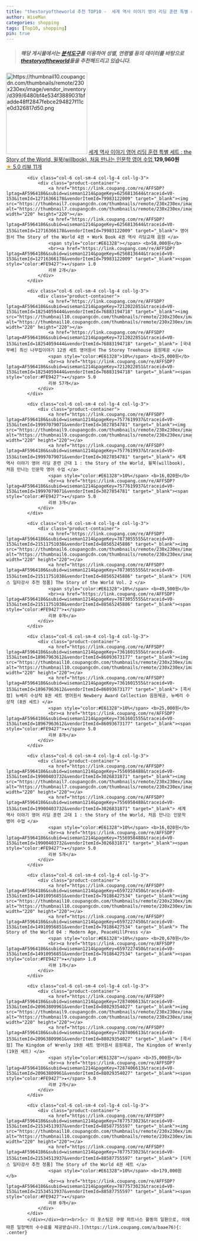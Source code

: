 ```yaml
---
title: "thestoryoftheworld 추천 TOP10 -  세계 역사 이야기 영어 리딩 훈련 특별 세트 : the Story of the World, 윌북(willbook), 처음 "
author: WiseMan
categories: shopping
tags: [Top10, shopping]
pin: true
---
```


> ##### 해당 게시물에서는 [**분석도구**](https://itemscout.io/)를 이용하여 **성별**, **연령별** 등의 데이터를 바탕으로 [**thestoryoftheworld**](https://link.coupang.com/a/baae76)들을 추천해드리고 있습니다.
<div class="container"><div class="row">
            <div class="col-6 col-sm-4 col-lg-4 col-lg-3">
                <div class="product-container">
                    <a href="https://link.coupang.com/re/AFFSDP?lptag=AF5964186&subid=wiseman1214&pageKey=7554392054&traceid=V0-153&itemId=19888121953&vendorItemId=71087283461" target="_blank"><img src="https://thumbnail10.coupangcdn.com/thumbnails/remote/230x230ex/image/vendor_inventory/d399/6480bf4e534f3889031bfadde48ff2847febce294827f11ce0d326817d50.png" alt="https://thumbnail10.coupangcdn.com/thumbnails/remote/230x230ex/image/vendor_inventory/d399/6480bf4e534f3889031bfadde48ff2847febce294827f11ce0d326817d50.png" width="220" height="220"></a>
                    <a href="https://link.coupang.com/re/AFFSDP?lptag=AF5964186&subid=wiseman1214&pageKey=7554392054&traceid=V0-153&itemId=19888121953&vendorItemId=71087283461" target="_blank"> 세계 역사 이야기 영어 리딩 훈련 특별 세트 : the Story of the World, 윌북(willbook), 처음 만나는 인문학 영어 수업 </a>
                    <span style="color:#E61328"></span> <b>129,960원</b>
                    <br><a href="https://link.coupang.com/re/AFFSDP?lptag=AF5964186&subid=wiseman1214&pageKey=7554392054&traceid=V0-153&itemId=19888121953&vendorItemId=71087283461" target="_blank"><span style="color:#FE9427">★</span> 5.0
                    리뷰 11개</a>
                </div>
            </div>
            
            <div class="col-6 col-sm-4 col-lg-4 col-lg-3">
                <div class="product-container">
                    <a href="https://link.coupang.com/re/AFFSDP?lptag=AF5964186&subid=wiseman1214&pageKey=6256813644&traceid=V0-153&itemId=12716366178&vendorItemId=79983122009" target="_blank"><img src="https://thumbnail7.coupangcdn.com/thumbnails/remote/230x230ex/image/vendor_inventory/7147/af86ba40b263f54d98aebe647eec52aefc08841d078152c0a41623767d34.jpg" alt="https://thumbnail7.coupangcdn.com/thumbnails/remote/230x230ex/image/vendor_inventory/7147/af86ba40b263f54d98aebe647eec52aefc08841d078152c0a41623767d34.jpg" width="220" height="220"></a>
                    <a href="https://link.coupang.com/re/AFFSDP?lptag=AF5964186&subid=wiseman1214&pageKey=6256813644&traceid=V0-153&itemId=12716366178&vendorItemId=79983122009" target="_blank"> 영어원서 The Story of the World 4권 + Work Book 4권 역사 리딩교재 음원 </a>
                    <span style="color:#E61328"></span> <b>58,000원</b>
                    <br><a href="https://link.coupang.com/re/AFFSDP?lptag=AF5964186&subid=wiseman1214&pageKey=6256813644&traceid=V0-153&itemId=12716366178&vendorItemId=79983122009" target="_blank"><span style="color:#FE9427">★</span> 1.0
                    리뷰 2개</a>
                </div>
            </div>
            
            <div class="col-6 col-sm-4 col-lg-4 col-lg-3">
                <div class="product-container">
                    <a href="https://link.coupang.com/re/AFFSDP?lptag=AF5964186&subid=wiseman1214&pageKey=7212022851&traceid=V0-153&itemId=18254059444&vendorItemId=76883194718" target="_blank"><img src="https://thumbnail10.coupangcdn.com/thumbnails/remote/230x230ex/image/vendor_inventory/5989/91c194894ff78ba2b949cf9246bc7e51adc82f13c49b7b5f31f4c328eb9f.png" alt="https://thumbnail10.coupangcdn.com/thumbnails/remote/230x230ex/image/vendor_inventory/5989/91c194894ff78ba2b949cf9246bc7e51adc82f13c49b7b5f31f4c328eb9f.png" width="220" height="220"></a>
                    <a href="https://link.coupang.com/re/AFFSDP?lptag=AF5964186&subid=wiseman1214&pageKey=7212022851&traceid=V0-153&itemId=18254059444&vendorItemId=76883194718" target="_blank"> [국내 무배] 최신 나무집이야기 12권 세트 영어원서 The Storey Treehouse 음원제공 </a>
                    <span style="color:#E61328">10%</span> <b>25,000원</b>
                    <br><a href="https://link.coupang.com/re/AFFSDP?lptag=AF5964186&subid=wiseman1214&pageKey=7212022851&traceid=V0-153&itemId=18254059444&vendorItemId=76883194718" target="_blank"><span style="color:#FE9427">★</span> 5.0
                    리뷰 57개</a>
                </div>
            </div>
            
            <div class="col-6 col-sm-4 col-lg-4 col-lg-3">
                <div class="product-container">
                    <a href="https://link.coupang.com/re/AFFSDP?lptag=AF5964186&subid=wiseman1214&pageKey=7577619937&traceid=V0-153&itemId=19997079071&vendorItemId=3027854781" target="_blank"><img src="https://thumbnail9.coupangcdn.com/thumbnails/remote/230x230ex/image/vendor_inventory/c5cc/259f19c9043ced1ec8f868eee402afaa003166d0291fb48313908f318772.png" alt="https://thumbnail9.coupangcdn.com/thumbnails/remote/230x230ex/image/vendor_inventory/c5cc/259f19c9043ced1ec8f868eee402afaa003166d0291fb48313908f318772.png" width="220" height="220"></a>
                    <a href="https://link.coupang.com/re/AFFSDP?lptag=AF5964186&subid=wiseman1214&pageKey=7577619937&traceid=V0-153&itemId=19997079071&vendorItemId=3027854781" target="_blank"> 세계 역사 이야기 영어 리딩 훈련 근대 1 : the Story of the World, 윌북(willbook), 처음 만나는 인문학 영어 수업 </a>
                    <span style="color:#E61328">10%</span> <b>16,020원</b>
                    <br><a href="https://link.coupang.com/re/AFFSDP?lptag=AF5964186&subid=wiseman1214&pageKey=7577619937&traceid=V0-153&itemId=19997079071&vendorItemId=3027854781" target="_blank"><span style="color:#FE9427">★</span> 5.0
                    리뷰 3개</a>
                </div>
            </div>
            
            <div class="col-6 col-sm-4 col-lg-4 col-lg-3">
                <div class="product-container">
                    <a href="https://link.coupang.com/re/AFFSDP?lptag=AF5964186&subid=wiseman1214&pageKey=7873055555&traceid=V0-153&itemId=21511751038&vendorItemId=88565245886" target="_blank"><img src="https://thumbnail6.coupangcdn.com/thumbnails/remote/230x230ex/image/vendor_inventory/cb35/bbf59f0fc899dbf1a386dc058d165c8834f1e79e4bc3e55ac2c87d183ea8.png" alt="https://thumbnail6.coupangcdn.com/thumbnails/remote/230x230ex/image/vendor_inventory/cb35/bbf59f0fc899dbf1a386dc058d165c8834f1e79e4bc3e55ac2c87d183ea8.png" width="220" height="220"></a>
                    <a href="https://link.coupang.com/re/AFFSDP?lptag=AF5964186&subid=wiseman1214&pageKey=7873055555&traceid=V0-153&itemId=21511751038&vendorItemId=88565245886" target="_blank"> [티처스 일타강사 추천 정품] The Story of the World Vol. 2 </a>
                    <span style="color:#E61328">10%</span> <b>49,500원</b>
                    <br><a href="https://link.coupang.com/re/AFFSDP?lptag=AF5964186&subid=wiseman1214&pageKey=7873055555&traceid=V0-153&itemId=21511751038&vendorItemId=88565245886" target="_blank"><span style="color:#FE9427">★</span> 
                    리뷰 0개</a>
                </div>
            </div>
            
            <div class="col-6 col-sm-4 col-lg-4 col-lg-3">
                <div class="product-container">
                    <a href="https://link.coupang.com/re/AFFSDP?lptag=AF5964186&subid=wiseman1214&pageKey=7361601555&traceid=V0-153&itemId=18967963612&vendorItemId=86093673177" target="_blank"><img src="https://thumbnail10.coupangcdn.com/thumbnails/remote/230x230ex/image/vendor_inventory/6bd8/acbb218253f9cbafa444c93532dcf3f64730f988d7352df5cbff9d721b00.jpg" alt="https://thumbnail10.coupangcdn.com/thumbnails/remote/230x230ex/image/vendor_inventory/6bd8/acbb218253f9cbafa444c93532dcf3f64730f988d7352df5cbff9d721b00.jpg" width="220" height="220"></a>
                    <a href="https://link.coupang.com/re/AFFSDP?lptag=AF5964186&subid=wiseman1214&pageKey=7361601555&traceid=V0-153&itemId=18967963612&vendorItemId=86093673177" target="_blank"> [콕서점] 뉴베리 수상작 8권 세트 영어원서 Newbery Award Collection 음원제공, 뉴베리 수상작 (8권 세트) </a>
                    <span style="color:#E61328">10%</span> <b>25,000원</b>
                    <br><a href="https://link.coupang.com/re/AFFSDP?lptag=AF5964186&subid=wiseman1214&pageKey=7361601555&traceid=V0-153&itemId=18967963612&vendorItemId=86093673177" target="_blank"><span style="color:#FE9427">★</span> 5.0
                    리뷰 8개</a>
                </div>
            </div>
            
            <div class="col-6 col-sm-4 col-lg-4 col-lg-3">
                <div class="product-container">
                    <a href="https://link.coupang.com/re/AFFSDP?lptag=AF5964186&subid=wiseman1214&pageKey=7556958488&traceid=V0-153&itemId=19900403732&vendorItemId=3026831871" target="_blank"><img src="https://thumbnail7.coupangcdn.com/thumbnails/remote/230x230ex/image/vendor_inventory/9088/787bae4aceac36b5dc58c0dadbcf1ad80405c457d2da3ed4590710d62136.png" alt="https://thumbnail7.coupangcdn.com/thumbnails/remote/230x230ex/image/vendor_inventory/9088/787bae4aceac36b5dc58c0dadbcf1ad80405c457d2da3ed4590710d62136.png" width="220" height="220"></a>
                    <a href="https://link.coupang.com/re/AFFSDP?lptag=AF5964186&subid=wiseman1214&pageKey=7556958488&traceid=V0-153&itemId=19900403732&vendorItemId=3026831871" target="_blank"> 세계 역사 이야기 영어 리딩 훈련 고대 1 : the Story of the World, 처음 만나는 인문학 영어 수업 </a>
                    <span style="color:#E61328">10%</span> <b>16,020원</b>
                    <br><a href="https://link.coupang.com/re/AFFSDP?lptag=AF5964186&subid=wiseman1214&pageKey=7556958488&traceid=V0-153&itemId=19900403732&vendorItemId=3026831871" target="_blank"><span style="color:#FE9427">★</span> 5.0
                    리뷰 5개</a>
                </div>
            </div>
            
            <div class="col-6 col-sm-4 col-lg-4 col-lg-3">
                <div class="product-container">
                    <a href="https://link.coupang.com/re/AFFSDP?lptag=AF5964186&subid=wiseman1214&pageKey=6597227450&traceid=V0-153&itemId=14910956851&vendorItemId=79186427534" target="_blank"><img src="https://thumbnail10.coupangcdn.com/thumbnails/remote/230x230ex/image/vendor_inventory/cac1/aa5517f01272606aa17b44b31abb48b34eec21cba8b69fa5b37619c32eb1.png" alt="https://thumbnail10.coupangcdn.com/thumbnails/remote/230x230ex/image/vendor_inventory/cac1/aa5517f01272606aa17b44b31abb48b34eec21cba8b69fa5b37619c32eb1.png" width="220" height="220"></a>
                    <a href="https://link.coupang.com/re/AFFSDP?lptag=AF5964186&subid=wiseman1214&pageKey=6597227450&traceid=V0-153&itemId=14910956851&vendorItemId=79186427534" target="_blank"> The Story of the World 04 : Modern Age, PeaceHillPress </a>
                    <span style="color:#E61328">10%</span> <b>20,670원</b>
                    <br><a href="https://link.coupang.com/re/AFFSDP?lptag=AF5964186&subid=wiseman1214&pageKey=6597227450&traceid=V0-153&itemId=14910956851&vendorItemId=79186427534" target="_blank"><span style="color:#FE9427">★</span> 1.0
                    리뷰 1개</a>
                </div>
            </div>
            
            <div class="col-6 col-sm-4 col-lg-4 col-lg-3">
                <div class="product-container">
                    <a href="https://link.coupang.com/re/AFFSDP?lptag=AF5964186&subid=wiseman1214&pageKey=7287406613&traceid=V0-153&itemId=20963809961&vendorItemId=88029354027" target="_blank"><img src="https://thumbnail9.coupangcdn.com/thumbnails/remote/230x230ex/image/vendor_inventory/25fa/a52a7458996a4f96e30f2e9bb04f1536800c9e604da3e7e14799ff5511a9.jpg" alt="https://thumbnail9.coupangcdn.com/thumbnails/remote/230x230ex/image/vendor_inventory/25fa/a52a7458996a4f96e30f2e9bb04f1536800c9e604da3e7e14799ff5511a9.jpg" width="220" height="220"></a>
                    <a href="https://link.coupang.com/re/AFFSDP?lptag=AF5964186&subid=wiseman1214&pageKey=7287406613&traceid=V0-153&itemId=20963809961&vendorItemId=88029354027" target="_blank"> [콕서점] The Kingdom of Wrenly 19권 세트 영어원서 음원제공, The Kingdom of Wrenly (19권 세트) </a>
                    <span style="color:#E61328"></span> <b>35,000원</b>
                    <br><a href="https://link.coupang.com/re/AFFSDP?lptag=AF5964186&subid=wiseman1214&pageKey=7287406613&traceid=V0-153&itemId=20963809961&vendorItemId=88029354027" target="_blank"><span style="color:#FE9427">★</span> 5.0
                    리뷰 2개</a>
                </div>
            </div>
            
            <div class="col-6 col-sm-4 col-lg-4 col-lg-3">
                <div class="product-container">
                    <a href="https://link.coupang.com/re/AFFSDP?lptag=AF5964186&subid=wiseman1214&pageKey=7877573023&traceid=V0-153&itemId=21534513937&vendorItemId=88587755597" target="_blank"><img src="https://thumbnail10.coupangcdn.com/thumbnails/remote/230x230ex/image/vendor_inventory/45d9/8afa8239a666d67d801301810d898638de6064cef653cd08afc346f461af.png" alt="https://thumbnail10.coupangcdn.com/thumbnails/remote/230x230ex/image/vendor_inventory/45d9/8afa8239a666d67d801301810d898638de6064cef653cd08afc346f461af.png" width="220" height="220"></a>
                    <a href="https://link.coupang.com/re/AFFSDP?lptag=AF5964186&subid=wiseman1214&pageKey=7877573023&traceid=V0-153&itemId=21534513937&vendorItemId=88587755597" target="_blank"> [티처스 일타강사 추천 정품] The Story of the World 4권 세트 </a>
                    <span style="color:#E61328">10%</span> <b>179,000원</b>
                    <br><a href="https://link.coupang.com/re/AFFSDP?lptag=AF5964186&subid=wiseman1214&pageKey=7877573023&traceid=V0-153&itemId=21534513937&vendorItemId=88587755597" target="_blank"><span style="color:#FE9427">★</span> 
                    리뷰 0개</a>
                </div>
            </div>
            </div></div><br><br>[👉 이 포스팅은 쿠팡 파트너스 활동의 일환으로, 이에 따른 일정액의 수수료를 제공받습니다.](https://link.coupang.com/a/baae76){: .center}